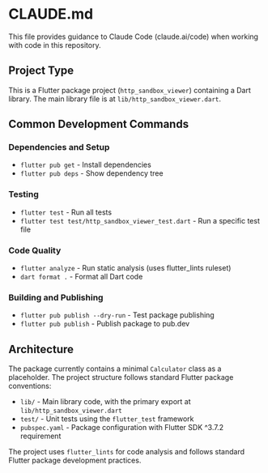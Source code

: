 # CLAUDE.md

This file provides guidance to Claude Code (claude.ai/code) when working with code in this repository.

## Project Type

This is a Flutter package project (`http_sandbox_viewer`) containing a Dart library. The main library file is at `lib/http_sandbox_viewer.dart`.

## Common Development Commands

### Dependencies and Setup
- `flutter pub get` - Install dependencies
- `flutter pub deps` - Show dependency tree

### Testing
- `flutter test` - Run all tests
- `flutter test test/http_sandbox_viewer_test.dart` - Run a specific test file

### Code Quality
- `flutter analyze` - Run static analysis (uses flutter_lints ruleset)
- `dart format .` - Format all Dart code

### Building and Publishing
- `flutter pub publish --dry-run` - Test package publishing
- `flutter pub publish` - Publish package to pub.dev

## Architecture

The package currently contains a minimal `Calculator` class as a placeholder. The project structure follows standard Flutter package conventions:

- `lib/` - Main library code, with the primary export at `lib/http_sandbox_viewer.dart`
- `test/` - Unit tests using the `flutter_test` framework
- `pubspec.yaml` - Package configuration with Flutter SDK ^3.7.2 requirement

The project uses `flutter_lints` for code analysis and follows standard Flutter package development practices.
